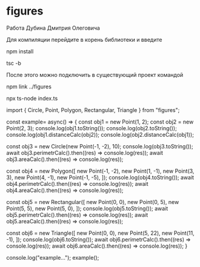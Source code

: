 # figures

Работа Дубина Дмитрия Олеговича

Для компиляции перейдите в корень библиотеки и введите

npm install

tsc -b

После этого можно подключить в существующий проект командой

npm link ../figures

npx ts-node index.ts

import { Circle, Point, Polygon, Rectangular, Triangle } from "figures";

const example= async() => {
const obj1 = new Point(1, 2);
const obj2 = new Point(2, 3);
console.log(obj1.toString());
console.log(obj2.toString());
console.log(obj1.distanceCalc(obj2));
console.log(obj2.distanceCalc(obj1));

const obj3 = new Circle(new Point(-1, -2), 10);
console.log(obj3.toString());
await obj3.perimetrCalc().then((res) => console.log(res));
await obj3.areaCalc().then((res) => console.log(res));

const obj4 = new Polygon([
new Point(-1, -2),
new Point(1, -1),
new Point(3, 3),
new Point(4, -1),
new Point(-1, -5),
]);
console.log(obj4.toString());
await obj4.perimetrCalc().then((res) => console.log(res));
await obj4.areaCalc().then((res) => console.log(res));

const obj5 = new Rectangular([
new Point(0, 0),
new Point(0, 5),
new Point(5, 5),
new Point(5, 0),
]);
console.log(obj5.toString());
await obj5.perimetrCalc().then((res) => console.log(res));
await obj5.areaCalc().then((res) => console.log(res));

const obj6 = new Triangle([
new Point(0, 0),
new Point(5, 22),
new Point(11, -1),
]);
console.log(obj6.toString());
await obj6.perimetrCalc().then((res) => console.log(res));
await obj6.areaCalc().then((res) => console.log(res));
}

console.log("example...");
example();
